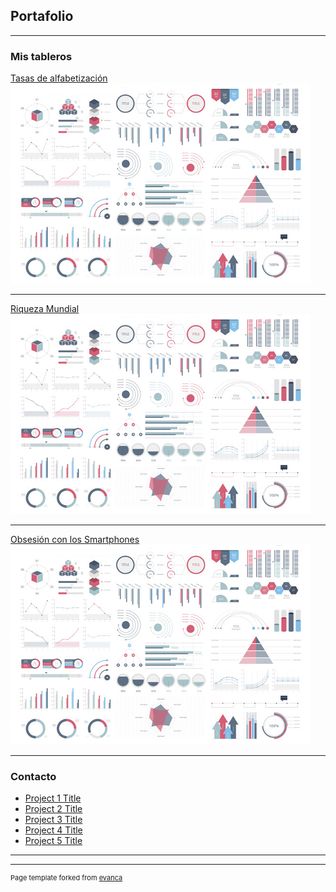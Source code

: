 ## Portafolio

---

### Mis tableros

[Tasas de alfabetización](https://public.tableau.com/profile/aecipriano#!/vizhome/W46MakeoverMonday_15973234745130/Alfabetizacin)
<img src="images/dummy_thumbnail.jpg?raw=true"/>

---
[Riqueza Mundial](https://public.tableau.com/profile/aecipriano#!/vizhome/W72020MakeoverMonday_15973242513940/Riquezadelmundo)
<img src="images/dummy_thumbnail.jpg?raw=true"/>

---
[Obsesión con los Smartphones](https://public.tableau.com/profile/aecipriano#!/vizhome/MakeoverMondayW342019/ObsesionconlosSmartphones)
<img src="images/dummy_thumbnail.jpg?raw=true"/>

---

### Contacto

- [Project 1 Title](http://example.com/)
- [Project 2 Title](http://example.com/)
- [Project 3 Title](http://example.com/)
- [Project 4 Title](http://example.com/)
- [Project 5 Title](http://example.com/)

---




---
<p style="font-size:11px">Page template forked from <a href="https://github.com/evanca/quick-portfolio">evanca</a></p>
<!-- Remove above link if you don't want to attibute -->
